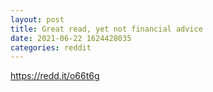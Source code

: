 ```yaml
--- 
layout: post 
title: Great read, yet not financial advice 
date: 2021-06-22 1624428035 
categories: reddit 
--- 
```

https://redd.it/o66t6g